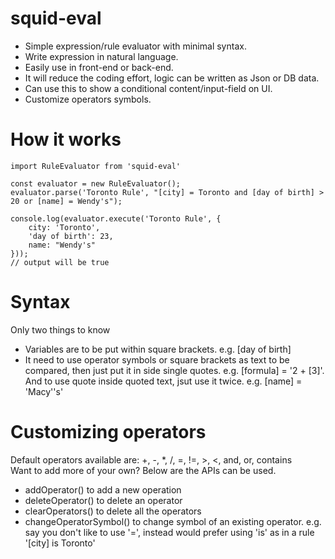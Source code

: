 # squid-eval
- Simple expression/rule evaluator with minimal syntax.
- Write expression in natural language.
- Easily use in front-end or back-end.
- It will reduce the coding effort, logic can be written as Json or DB data.
- Can use this to show a conditional content/input-field on UI.
- Customize operators symbols.

# How it works
```
import RuleEvaluator from 'squid-eval'

const evaluator = new RuleEvaluator();
evaluator.parse('Toronto Rule', "[city] = Toronto and [day of birth] > 20 or [name] = Wendy's");

console.log(evaluator.execute('Toronto Rule', {
    city: 'Toronto',
    'day of birth': 23,
    name: "Wendy's"
}));
// output will be true
```
# Syntax
Only two things to know
- Variables are to be put within square brackets. e.g. [day of birth]
- It need to use operator symbols or square brackets as text to be compared, 
then just put it in side single quotes. e.g. [formula] = '2 + [3]'.
And to use quote inside quoted text, jsut use it twice. e.g. [name] = 'Macy''s'

# Customizing operators
Default operators available are: +, -, *, /, =, !=, >, <, and, or, contains
<br/>
Want to add more of your own? Below are the APIs can be used.
- addOperator() to add a new operation
- deleteOperator() to delete an operator
- clearOperators() to delete all the operators
- changeOperatorSymbol() to change symbol of an existing operator. e.g. say you don't like to use '=', instead would prefer using 'is' as in a rule '[city] is Toronto'
